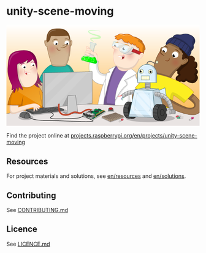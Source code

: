 # unity-scene-moving

![unity-scene-moving](banner.png)

Find the project online at [projects.raspberrypi.org/en/projects/unity-scene-moving](https://projects.raspberrypi.org/en/projects/unity-scene-moving)

## Resources
For project materials and solutions, see [en/resources](https://github.com/raspberrypilearning/unity-scene-moving/tree/master/en/resources) and [en/solutions](https://github.com/raspberrypilearning/unity-scene-moving/tree/master/en/solutions).

## Contributing
See [CONTRIBUTING.md](CONTRIBUTING.md)

## Licence
 See [LICENCE.md](LICENCE.md)